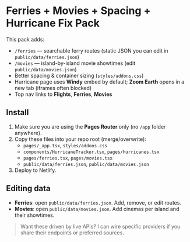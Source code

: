 # Ferries + Movies + Spacing + Hurricane Fix Pack

This pack adds:
- `/ferries` — searchable ferry routes (static JSON you can edit in `public/data/ferries.json`)
- `/movies` — island-by-island movie showtimes (edit `public/data/movies.json`)
- Better spacing & container sizing (`styles/addons.css`)
- Hurricane page uses **Windy** embed by default; **Zoom Earth** opens in a new tab (iframes often blocked)
- Top nav links to **Flights**, **Ferries**, **Movies**

## Install
1) Make sure you are using the **Pages Router** only (no `/app` folder anywhere).
2) Copy these files into your repo root (merge/overwrite):
   - `pages/_app.tsx`, `styles/addons.css`
   - `components/HurricaneTracker.tsx`, `pages/hurricanes.tsx`
   - `pages/ferries.tsx`, `pages/movies.tsx`
   - `public/data/ferries.json`, `public/data/movies.json`
3) Deploy to Netlify.

## Editing data
- **Ferries**: open `public/data/ferries.json`. Add, remove, or edit routes.
- **Movies**: open `public/data/movies.json`. Add cinemas per island and their showtimes.

> Want these driven by live APIs? I can wire specific providers if you share their endpoints or preferred sources.
